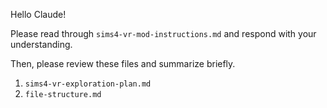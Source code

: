 Hello Claude!

Please read through `sims4-vr-mod-instructions.md` and respond with your understanding.

Then, please review these files and summarize briefly.
1. `sims4-vr-exploration-plan.md`
1. `file-structure.md`